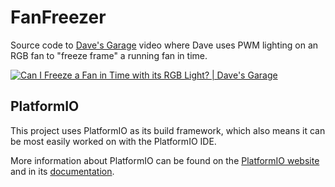 # FanFreezer

Source code to [Dave's Garage](https://www.youtube.com/c/DavesGarage/featured) video where Dave uses PWM lighting on an RGB fan to "freeze frame" a running fan in time.

[![Can I Freeze a Fan in Time with its RGB Light? | Dave's Garage](https://img.youtube.com/vi/BQIkyfpbUao/0.jpg)](https://youtu.be/BQIkyfpbUao)

## PlatformIO

This project uses PlatformIO as its build framework, which also means it can be most easily worked on with the PlatformIO IDE.

More information about PlatformIO can be found on the [PlatformIO website](https://platformio.org/) and in its [documentation](https://docs.platformio.org/).
